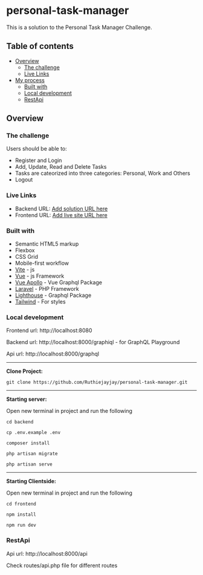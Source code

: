 # personal-task-manager

This is a solution to the Personal Task Manager Challenge.

## Table of contents

- [Overview](#overview)
  - [The challenge](#the-challenge)
  - [Live Links](#live-links)
- [My process](#my-process)
  - [Built with](#built-with)
  - [Local development](#local-development)
  - [RestApi](#restapi)

## Overview

### The challenge

Users should be able to:

- Register and Login
- Add, Update, Read and Delete Tasks
- Tasks are cateorized into three categories: Personal, Work and Others
- Logout

### Live Links

- Backend URL: [Add solution URL here](https://your-solution-url.com)
- Frontend URL: [Add live site URL here](https://your-live-site-url.com)

### Built with

- Semantic HTML5 markup
- Flexbox
- CSS Grid
- Mobile-first workflow
- [Vite](https://vitejs.dev/) - js
- [Vue](https://vuejs.org/) - js Framework
- [Vue Apollo](https://apollo.vuejs.org/) - Vue Graphql Package
- [Laravel](https://laravel.com/) - PHP Framework
- [Lighthouse](https://lighthouse-php.com/) - Graphql Package
- [Tailwind](https://tailwindcss.com/) - For styles


### Local development

Frontend url: http://localhost:8080

Backend url: http://localhost:8000/graphiql - for GraphQL Playground

Api url: http://localhost:8000/graphql

---
<strong>Clone Project:</strong>
```
git clone https://github.com/Ruthiejayjay/personal-task-manager.git
```
---
<strong>Starting server:</strong>

Open new terminal in project and run the following
```
cd backend

cp .env.example .env

composer install

php artisan migrate

php artisan serve
```
---
<strong>Starting Clientside:</strong>

Open new terminal in project and run the following
```
cd frontend

npm install

npm run dev
```

### RestApi
Api url: http://localhost:8000/api

Check routes/api.php file for different routes